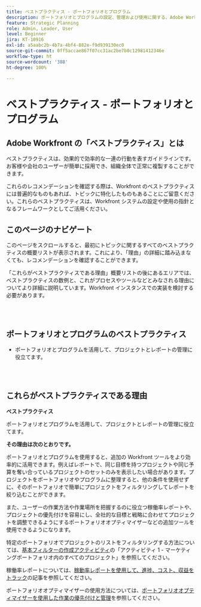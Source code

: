 ```yaml
---
title: ベストプラクティス - ポートフォリオとプログラム
description: ポートフォリオとプログラムの設定、管理および使用に関する、Adobe Workfront のエキスパートによるベストプラクティスのレコメンデーションについて説明します。
feature: Strategic Planning
role: Admin, Leader, User
level: Beginner
jira: KT-10916
exl-id: a5aabc2b-4b7a-4bf4-882e-f9d939130ec0
source-git-commit: 0ff5accae867f07cc31ac2be7b0c12981412346e
workflow-type: ht
source-wordcount: '388'
ht-degree: 100%

---
```


# ベストプラクティス - ポートフォリオとプログラム

## Adobe Workfront の「ベストプラクティス」とは

ベストプラクティスは、効果的で効率的な一連の行動を表すガイドラインです。お客様や会社のユーザーが簡単に採用でき、組織全体で正常に複製することができます。

これらのレコメンデーションを確認する際は、Workfront のベストプラクティスには普遍的なものもあれば、トピックに特化したものもあることにご留意ください。これらのベストプラクティスは、Workfront システムの設定や使用の指針となるフレームワークとしてご活用ください。

## このページのナビゲート

このページをスクロールすると、最初にトピックに関するすべてのベストプラクティスの概要リストが表示されます。これにより、「理由」の詳細に踏み込まなくても、レコメンデーションを確認することができます。

「これらがベストプラクティスである理由」概要リストの後にあるエリアでは、ベストプラクティスの数例と、これがプロセスやツールなどとみなされる理由についてより詳細に説明しています。Workfront インスタンスでの実装を検討する必要があります。

</br>
</br>

## ポートフォリオとプログラムのベストプラクティス

* ポートフォリオとプログラムを活用して、プロジェクトとレポートの管理に役立てます。

</br>
</br>

## これらがベストプラクティスである理由

**ベストプラクティス**

ポートフォリオとプログラムを活用して、プロジェクトとレポートの管理に役立てます。

**その理由は次のとおりです。**

ポートフォリオとプログラムを使用すると、追加の Workfront ツールをより効率的に活用できます。例えばレポートで、同じ目標を持つプロジェクトや同じ予算を奪い合っているプロジェクトのセットのみを表示したい場合があります。プロジェクトをポートフォリオやプログラムに整理すると、他の条件を使用せずに、そのポートフォリオで簡単にプロジェクトをフィルタリングしてレポートを絞り込むことができます。

また、ユーザーの作業方法や作業場所を把握するのに役立つ稼働率レポートや、プロジェクトの優先付けを容易にし、全社的な目標と戦略に合わせてプロジェクトを調整できるようにするポートフォリオオプティマイザーなどの追加ツールを使用できるようになります。

特定のポートフォリオでプロジェクトのリストをフィルタリングする方法については、[基本フィルターの作成アクティビティ](https://experienceleague.adobe.com/docs/workfront-learn/tutorials-workfront/reporting/basic-reporting/create-a-basic-filter-activity.html?lang=ja)の「アクティビティ 1 - マーケティングポートフォリオ内のすべてのプロジェクト」を参照してください。

稼働率レポートについては、[稼動率レポートを使用して、進捗、コスト、収益をトラック](https://experienceleague.adobe.com/docs/workfront/using/manage-resources/resource-utilization/view-utilization-information.html?lang=ja#track-progress-cost-and-revenue-with-the-utilization-report)の記事を参照してください。

ポートフォリオオプティマイザーの使用方法については、[ポートフォリオオプティマイザーを使用した作業の優先付けと管理](https://experienceleague.adobe.com/docs/workfront-learn/tutorials-workfront/manage-work/portfolios/prioritize-and-manage-work-with-portfolios.html?lang=ja)を参照してください。
